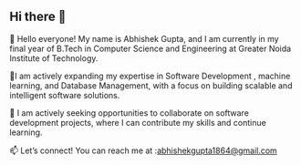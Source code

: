 ## Hi there 👋

👋 Hello everyone! My name is Abhishek Gupta, and I am currently in my final year of B.Tech in Computer Science and Engineering at Greater Noida Institute of Technology.

🌱I am actively expanding my expertise in Software Development , machine learning, and Database Management, with a focus on building scalable and intelligent software solutions.

👯 I am actively seeking opportunities to collaborate on software development projects, where I can contribute my skills and continue learning.

📫 Let’s connect! 
You can reach me at :abhishekgupta1864@gmail.com



